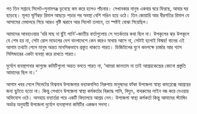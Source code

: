 গত তিন সপ্তাহে সিলেট–সুনামগঞ্জ ডুবেছে কম করে হলেও পাঁচবার। সেখানকার মানুষ একবার ঘরে ফিরছে, আবার ঘর ছাড়ছে। মূলত ঘূর্ণিঝড় রিমাল আছড়ে পড়ার পর অবস্থা বেশি সঙিন হয়ে ওঠে। তিন জোয়ারি আর ধীরগতির রিমাল যে আসামের মেঘালয়ে গিয়ে আরও বৃষ্টি ঝরাবে আর সিলেট তলাবে, তা স্পষ্টই বোঝা গিয়েছিল।

আমাদের আবহাওয়ার ‘ধরি মাছ না ছুঁই পানি’–জাতীয় বার্তাগুলোয় সে সতর্কতার কথা ছিল না। উপকূলের ঝড় উপকূলে যে শেষ হয় না, সেটা রোল মডেলের দেশ বাংলাদেশে কেন কারও মাথায় আসে না, সেটাই হলোই বিস্ময়! বানের এই আগাম তথ্যটা পেলে মানুষ অন্তত মানসিকভাবে প্রস্তুত থাকতে পারত। ডিজিটালের যুগে কমপক্ষে চার্জার আর গ্যাস সিলিন্ডারের একটা ব্যবস্থা করে রাখতে পারত।

দুর্যোগ ব্যবস্থাপনার কাগুজে কমিটিগুলো অন্তত বলতে পারত না, ‘আমরা জানতাম না তাই আশ্রয়কেন্দ্রের কোনো প্রস্তুতি আমাদের ছিল না।’

আগাম খবর পেলে সিলেটের বিশ্বনাথ উপজেলার বন্যাকবলিত নিরুপায় মানুষদের ফাঁকা উপজেলা স্বাস্থ্য কমপ্লেক্সে আশ্রয়ের জন্য ছুটতে হতো না। কিন্তু সেখানে উপজেলা স্বাস্থ্য কর্মকর্তার বিরুদ্ধে পানি, বিদ্যুৎ, বাথরুমের লাইন বন্ধ করে দেওয়ার অভিযোগ ওঠে। অসহায় বন্যার্তরা পরে একটি বিদ্যালয়ে আশ্রয় নেন। উপজেলা স্বাস্থ্য কর্মকর্তা কিন্তু আমাদের স্ট্যান্ডিং অর্ডার অনুযায়ী উপজেলা দুর্যোগ ব্যবস্থাপনা কমিটির একজন সদস্য।
